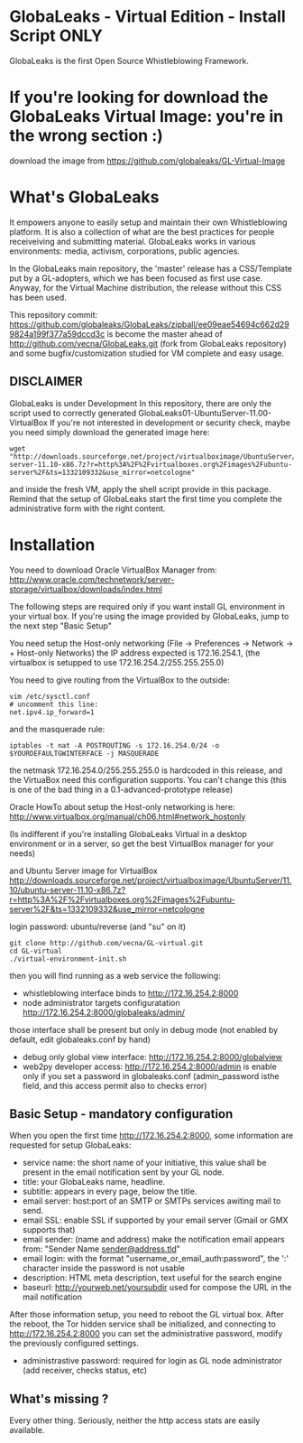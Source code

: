 GlobaLeaks - Virtual Edition - Install Script ONLY
==================================================

GlobaLeaks is the first Open Source Whistleblowing Framework.

If you're looking for download the GlobaLeaks Virtual Image: you're in the wrong section :)
===========================================================================================

download the image from https://github.com/globaleaks/GL-Virtual-Image

What's GlobaLeaks
=================

It empowers anyone to easily setup and maintain their own Whistleblowing platform. It is also a collection of what are the best practices for people receiveiving and submitting material. GlobaLeaks works in various environments: media, activism, corporations, public agencies. 

In the GlobaLeaks main repository, the 'master' release has a CSS/Template put by a GL-adopters, which we has been focused as first use case. Anyway, for the Virtual Machine distribution, the release without this CSS has been used.

This repository commit: https://github.com/globaleaks/GlobaLeaks/zipball/ee09eae54694c662d299824a199f377a59dccd3c is become the master ahead of 
http://github.com/vecna/GlobaLeaks.git (fork from GlobaLeaks repository) and some bugfix/customization studied for VM complete and easy usage.

## DISCLAIMER
GlobaLeaks is under Development
In this repository, there are only the script used to correctly generated GlobaLeaks01-UbuntuServer-11.00-VirtualBox
If you're not interested in development or security check, maybe you need simply download the generated image here:

	wget "http://downloads.sourceforge.net/project/virtualboximage/UbuntuServer/11.10/ubuntu-server-11.10-x86.7z?r=http%3A%2F%2Fvirtualboxes.org%2Fimages%2Fubuntu-server%2F&ts=1332109332&use_mirror=netcologne"

and inside the fresh VM, apply the shell script provide in this package. Remind that the setup of GlobaLeaks start the first time you complete the administrative form with the right content.

Installation
============

You need to download Oracle VirtualBox Manager from:
http://www.oracle.com/technetwork/server-storage/virtualbox/downloads/index.html

The following steps are required only if you want install GL environment in your virtual box. If you're using the image provided by GlobaLeaks, jump to the next step "Basic Setup"

You need setup the Host-only networking (File -> Preferences -> Network -> + Host-only Networks) the IP address expected is 172.16.254.1, (the virtualbox is setupped to use 172.16.254.2/255.255.255.0)

You need to give routing from the VirtualBox to the outside:

	vim /etc/sysctl.conf
	# uncomment this line:
	net.ipv4.ip_forward=1

and the masquerade rule:

	iptables -t nat -A POSTROUTING -s 172.16.254.0/24 -o $YOURDEFAULTGWINTERFACE -j MASQUERADE

the netmask 172.16.254.0/255.255.255.0 is hardcoded in this release, and the VirtuaBox need this configuration supports. You can't change this (this is one of the bad thing in a 0.1-advanced-prototype release)

Oracle HowTo about setup the Host-only networking is here: http://www.virtualbox.org/manual/ch06.html#network_hostonly

(Is indifferent if you're installing GlobaLeaks Virtual in a desktop environment or in a server, so get the best VirtualBox manager for your needs)

and Ubuntu Server image for VirtualBox
http://downloads.sourceforge.net/project/virtualboximage/UbuntuServer/11.10/ubuntu-server-11.10-x86.7z?r=http%3A%2F%2Fvirtualboxes.org%2Fimages%2Fubuntu-server%2F&ts=1332109332&use_mirror=netcologne

login password: ubuntu/reverse (and "su" on it)

	git clone http://github.com/vecna/GL-virtual.git
	cd GL-virtual
	./virtual-environment-init.sh

then you will find running as a web service the following:

*  whistleblowing interface binds to http://172.16.254.2:8000
*  node administrator targets configuratation http://172.16.254.2:8000/globaleaks/admin/

those interface shall be present but only in debug mode (not enabled by default, edit globaleaks.conf by hand)

*  debug only global view interface: http://172.16.254.2:8000/globalview
*  web2py developer access: http://172.16.254.2:8000/admin is enable only if you set a password in globaleaks.conf (admin_password isthe field, and this access permit also to checks error)

Basic Setup - mandatory configuration
-------------------------------------

When you open the first time http://172.16.254.2:8000, some information are requested for setup GlobaLeaks:

*  service name: the short name of your initiative, this value shall be present in the email notification sent by your GL node.
*  title: your GlobaLeaks name, headline.
*  subtitle: appears in every page, below the title.
*  email server: host:port of an SMTP or SMTPs services awiting mail to send. 
*  email SSL: enable SSL if supported by your email server (Gmail or GMX supports that)
*  email sender: (name and address) make the notification email appears from: "Sender Name <sender@address.tld>"
*  email login: with the format "username_or_email_auth:password", the ':' character inside the password is not usable
*  description: HTML meta description, text useful for the search engine 
*  baseurl: http://yourweb.net/yoursubdir used for compose the URL in the mail notification

After those information setup, you need to reboot the GL virtual box. After the reboot, the Tor hidden service shall be initialized, and connecting to http://172.16.254.2:8000 you can set the administrative password, modify the previously configured settings.

*  administrastive password: required for login as GL node administrator (add receiver, checks status, etc)

What's missing ? 
----------------

Every other thing. Seriously, neither the http access stats are easily available.
